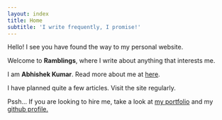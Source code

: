 ```yaml
---
layout: index
title: Home
subtitle: 'I write frequently, I promise!'
---
```


Hello! I see you have found the way to my personal website.

Welcome to **Ramblings**, where I write about anything that interests me.

I am **Abhishek Kumar**. Read more about me at [here](/about).

I have planned quite a few articles. Visit the site regularly.

<p class="grey-text">Pssh... If you are looking to hire me, take a look at <a href="/portfolio">my portfolio</a> and my <a href="https://github.com/abhishekkumar2718">github profile.</a></p>
